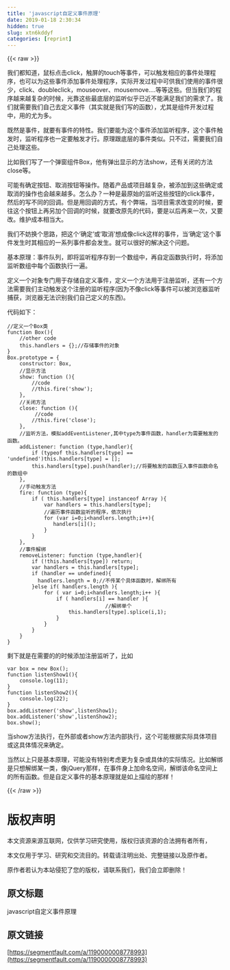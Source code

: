 ```yaml
---
title: 'javascript自定义事件原理' 
date: 2019-01-18 2:30:34
hidden: true
slug: xtn6kddyf
categories: [reprint]
---
```


{{< raw >}}

                    
<p>我们都知道，鼠标点击click，触屏的touch等事件，可以触发相应的事件处理程序，也可以为这些事件添加事件处理程序，实际开发过程中可供我们使用的事件很少，click、doubleclick，mouseover、mousemove….等等这些。但当我们的程序越来越复杂的时候，光靠这些最底层的监听似乎已近不能满足我们的需求了。我们就需要我们自己去定义事件（其实就是我们写的函数），尤其是组件开发过程中，用的尤为多。</p>
<p>既然是事件，就要有事件的特性。我们要能为这个事件添加监听程序，这个事件触发时，监听程序也一定要触发才行。原理跟底层的事件类似。只不过，需要我们自己处理这些。</p>
<p>比如我们写了一个弹窗组件Box，他有弹出显示的方法show，还有关闭的方法close等。</p>
<p>可能有确定按钮、取消按钮等操作。随着产品或项目越复杂，被添加到这些确定或取消的操作也会越来越多。怎么办？一种是最原始的监听这些按钮的click事件，然后的写不同的回调。但是用回调的方式，有个弊端，当项目需求改变的时候，要往这个按钮上再另加个回调的时候，就要改原先的代码，要是以后再来一次，又要改。维护成本相当大。</p>
<p>我们不妨换个思路，把这个‘确定’或‘取消’想成像click这样的事件，当‘确定‘这个事件发生时其相应的一系列事件都会发生。就可以很好的解决这个问题。</p>
<p>基本原理：事件队列，即将监听程序存到一个数组中，再自定函数执行时，将添加监听数组中每个函数执行一遍。</p>
<p>定义一个对象专门用于存储自定义事件，定义一个方法用于注册监听，还有一个方法需要我们主动触发这个注册的监听程序(因为不像click等事件可以被浏览器监听捕获，浏览器无法识别我们自己定义的东西)。</p>
<p>代码如下：</p>
<div class="widget-codetool" style="display:none;">
      <div class="widget-codetool--inner">
      <span class="selectCode code-tool" data-toggle="tooltip" data-placement="top" title="" data-original-title="全选"></span>
      <span type="button" class="copyCode code-tool" data-toggle="tooltip" data-placement="top" data-clipboard-text="//定义一个Box类
function Box(){
    //other code
    this.handlers = {};//存储事件的对象 
}
Box.prototype = {
    constructor: Box,
    //显示方法
    show: function (){
        //code
        //this.fire('show');
    },
    //关闭方法
    close: function (){
         //code
        //this.fire('close');
    },
    //监听方法，模拟addEventListener,其中type为事件函数，handler为需要触发的函数。
    addListener: function (type,handler){    
        if (typeof this.handlers[type] == 'undefined')this.handlers[type] = []; 
        this.handlers[type].push(handler);//将要触发的函数压入事件函数命名的数组中
    },
    //手动触发方法
    fire: function (type){
        if ( this.handlers[type] instanceof Array ){
            var handlers = this.handlers[type];
            //遍历事件函数监听的程序，依次执行
            for (var i=0;i<handlers.length;i++){
               handlers[i]();
            }
        }
    },
    //事件解绑
    removeListener: function (type,handler){
        if (!this.handlers[type]) return;
        var handlers = this.handlers[type];
        if (handler == undefined){
          handlers.length = 0;//不传某个具体函数时，解绑所有
        }else if( handlers.length ){    
            for ( var i=0;i<handlers.length;i++ ){
                if ( handlers[i] == handler ){
                                //解绑单个
                    this.handlers[type].splice(i,1);
                }
            }
        }
    }
}" title="" data-original-title="复制"></span>
      <span type="button" class="saveToNote code-tool" data-toggle="tooltip" data-placement="top" title="" data-original-title="放进笔记"></span>
      </div>
      </div><pre class="hljs typescript"><code><span class="hljs-comment">//定义一个Box类</span>
<span class="hljs-function"><span class="hljs-keyword">function</span> <span class="hljs-title">Box</span>(<span class="hljs-params"></span>)</span>{
    <span class="hljs-comment">//other code</span>
    <span class="hljs-keyword">this</span>.handlers = {};<span class="hljs-comment">//存储事件的对象 </span>
}
Box.prototype = {
    <span class="hljs-keyword">constructor</span>: Box,
    //显示方法
    show: function (<span class="hljs-params"></span>){
        <span class="hljs-comment">//code</span>
        <span class="hljs-comment">//this.fire('show');</span>
    },
    <span class="hljs-comment">//关闭方法</span>
    close: <span class="hljs-function"><span class="hljs-keyword">function</span> (<span class="hljs-params"></span>)</span>{
         <span class="hljs-comment">//code</span>
        <span class="hljs-comment">//this.fire('close');</span>
    },
    <span class="hljs-comment">//监听方法，模拟addEventListener,其中type为事件函数，handler为需要触发的函数。</span>
    addListener: <span class="hljs-function"><span class="hljs-keyword">function</span> (<span class="hljs-params"><span class="hljs-keyword">type</span>,handler</span>)</span>{    
        <span class="hljs-keyword">if</span> (<span class="hljs-keyword">typeof</span> <span class="hljs-keyword">this</span>.handlers[<span class="hljs-keyword">type</span>] == <span class="hljs-string">'undefined'</span>)<span class="hljs-keyword">this</span>.handlers[<span class="hljs-keyword">type</span>] = []; 
        <span class="hljs-keyword">this</span>.handlers[<span class="hljs-keyword">type</span>].push(handler);<span class="hljs-comment">//将要触发的函数压入事件函数命名的数组中</span>
    },
    <span class="hljs-comment">//手动触发方法</span>
    fire: <span class="hljs-function"><span class="hljs-keyword">function</span> (<span class="hljs-params"><span class="hljs-keyword">type</span></span>)</span>{
        <span class="hljs-keyword">if</span> ( <span class="hljs-keyword">this</span>.handlers[<span class="hljs-keyword">type</span>] <span class="hljs-keyword">instanceof</span> <span class="hljs-built_in">Array</span> ){
            <span class="hljs-keyword">var</span> handlers = <span class="hljs-keyword">this</span>.handlers[<span class="hljs-keyword">type</span>];
            <span class="hljs-comment">//遍历事件函数监听的程序，依次执行</span>
            <span class="hljs-keyword">for</span> (<span class="hljs-keyword">var</span> i=<span class="hljs-number">0</span>;i&lt;handlers.length;i++){
               handlers[i]();
            }
        }
    },
    <span class="hljs-comment">//事件解绑</span>
    removeListener: <span class="hljs-function"><span class="hljs-keyword">function</span> (<span class="hljs-params"><span class="hljs-keyword">type</span>,handler</span>)</span>{
        <span class="hljs-keyword">if</span> (!<span class="hljs-keyword">this</span>.handlers[<span class="hljs-keyword">type</span>]) <span class="hljs-keyword">return</span>;
        <span class="hljs-keyword">var</span> handlers = <span class="hljs-keyword">this</span>.handlers[<span class="hljs-keyword">type</span>];
        <span class="hljs-keyword">if</span> (handler == <span class="hljs-literal">undefined</span>){
          handlers.length = <span class="hljs-number">0</span>;<span class="hljs-comment">//不传某个具体函数时，解绑所有</span>
        }<span class="hljs-keyword">else</span> <span class="hljs-keyword">if</span>( handlers.length ){    
            <span class="hljs-keyword">for</span> ( <span class="hljs-keyword">var</span> i=<span class="hljs-number">0</span>;i&lt;handlers.length;i++ ){
                <span class="hljs-keyword">if</span> ( handlers[i] == handler ){
                                <span class="hljs-comment">//解绑单个</span>
                    <span class="hljs-keyword">this</span>.handlers[<span class="hljs-keyword">type</span>].splice(i,<span class="hljs-number">1</span>);
                }
            }
        }
    }
}</code></pre>
<p>剩下就是在需要的的时候添加注册监听了，比如</p>
<div class="widget-codetool" style="display:none;">
      <div class="widget-codetool--inner">
      <span class="selectCode code-tool" data-toggle="tooltip" data-placement="top" title="" data-original-title="全选"></span>
      <span type="button" class="copyCode code-tool" data-toggle="tooltip" data-placement="top" data-clipboard-text="var box = new Box();
function listenShow1(){
    console.log(11);
}
function listenShow2(){
    console.log(22);
}
box.addListener('show',listenShow1);
box.addListener('show',listenShow2);
box.show();" title="" data-original-title="复制"></span>
      <span type="button" class="saveToNote code-tool" data-toggle="tooltip" data-placement="top" title="" data-original-title="放进笔记"></span>
      </div>
      </div><pre class="hljs javascript"><code><span class="hljs-keyword">var</span> box = <span class="hljs-keyword">new</span> Box();
<span class="hljs-function"><span class="hljs-keyword">function</span> <span class="hljs-title">listenShow1</span>(<span class="hljs-params"></span>)</span>{
    <span class="hljs-built_in">console</span>.log(<span class="hljs-number">11</span>);
}
<span class="hljs-function"><span class="hljs-keyword">function</span> <span class="hljs-title">listenShow2</span>(<span class="hljs-params"></span>)</span>{
    <span class="hljs-built_in">console</span>.log(<span class="hljs-number">22</span>);
}
box.addListener(<span class="hljs-string">'show'</span>,listenShow1);
box.addListener(<span class="hljs-string">'show'</span>,listenShow2);
box.show();</code></pre>
<p>当show方法执行，在外部或者show方法内部执行，这个可能根据实际具体项目或这具体情况来确定。</p>
<p>当然以上只是基本原理，可能没有特别考虑更为复杂或具体的实际情况。比如解绑是只想解绑某一类，像jQuery那样，在事件身上加命名空间，解绑该命名空间上的所有函数。但是自定义事件的基本原理就是如上描绘的那样！</p>

                
{{< /raw >}}

# 版权声明
本文资源来源互联网，仅供学习研究使用，版权归该资源的合法拥有者所有，

本文仅用于学习、研究和交流目的。转载请注明出处、完整链接以及原作者。

原作者若认为本站侵犯了您的版权，请联系我们，我们会立即删除！

## 原文标题
javascript自定义事件原理

## 原文链接
[https://segmentfault.com/a/1190000008778993](https://segmentfault.com/a/1190000008778993)

